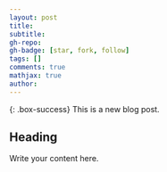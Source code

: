 ```yaml
---
layout: post
title: 
subtitle: 
gh-repo: 
gh-badge: [star, fork, follow]
tags: []
comments: true
mathjax: true
author: 
---
```


{: .box-success}
This is a new blog post.

## Heading

Write your content here.

